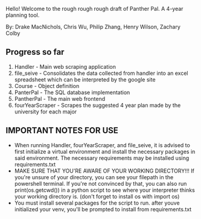 Hello! Welcome to the rough rough rough draft of Panther Pal. A 4-year planning tool.

By: Drake MacNichols, Chris Wu, Philip Zhang, Henry Wilson, Zachary Colby

## Progress so far ##

1) Handler - Main web scraping application
2) file_seive - Consolidates the data collected from handler into an excel spreadsheet which can be interpreted by the google site
3) Course - Object definition
4) PanterPal - The SQL database implementation
5) PantherPal - The main web frontend
6) fourYearScraper - Scrapes the suggested 4 year plan made by the university for each major

## IMPORTANT NOTES FOR USE ##

- When running Handler, fourYearScraper, and file_seive, it is advised to first initialize a virtual environment and install the necessary packages in said environment. The necessary requirements may be installed using requirements.txt
- MAKE SURE THAT YOU'RE AWARE OF YOUR WORKING DIRECTORY!!! If you're unsure of your directory, you can see your filepath in the powershell terminal. If you're not convinced by that, you can also run print(os.getcwd()) in a python script to see where your interpreter thinks your working directory is. (don't forget to install os with import os)
- You must install several packages for the script to run. after youve initialized your venv, you'll be prompted to install from requirements.txt
